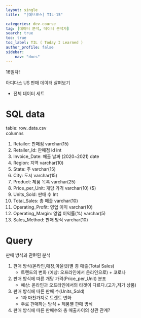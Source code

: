 ```yaml
---
layout: single
title:  "[데브코스] TIL-15"

categories: dev-course
tag: [데이터 분석, 데이터 분석가]
search: true
toc: true
toc_label: TIL ( Today I Learned )
author_profile: false
sidebar:
    nav: "docs"
---
```

16일차!  

아디다스 US 판매 데이터 살펴보기

- 전체 데이터 세트

# SQL data
table: row_data.csv  
columns
1. Retailer: 판매점
varchar(15)
2. Retailer_Id: 판매점 id
int
3. Invoice_Date: 매출 날짜 (2020~2021)
date
4. Region: 지역
varchar(10)
5. State: 주
varchar(15)
6. City: 도시
varchar(15)
7. Product: 제품 목록
varchar(25)
8. Price_per_Unit: 개당 가격
varchar(10) ($)
9. Units_Sold: 판매 수
Int
10. Total_Sales: 총 매출
varchar(10)
11. Operating_Profit: 영업 이익
varchar(10)
12. Operating_Margin: 영업 이익률(%)
varchar(5)
13. Sales_Method: 판매 방식
varchar(10)

# Query
 판매 방식과 관련된 분석

1. 판매 방식(온라인,매장,아울렛)별 총 매출(Total Sales)
    - 트렌드의 변화 (예상: 오프라인에서 온라인으로) + 코로나
2. 판매 방식에 따른 개당 가격(Price_per_Unit) 분포
    - 예상: 온라인과 오프라인에서의 타겟이 다르다.(고가,저가 상품)
3. 판매 방식에 따른 판매 수(Units_Sold)
    - 1과 마찬가지로 트렌트 변화
    - 주로 판매하는 방식 + 제품별 판매 방식
4. 판매 방식에 따른 판매수와 총 매출사이의 상관 관계?
